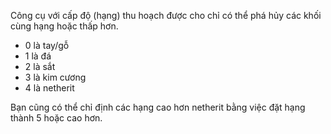 Công cụ với cấp độ (hạng) thu hoạch được cho chỉ có thể phá hủy các khối cùng hạng hoặc thấp hơn.

* 0 là tay/gỗ
* 1 là đá
* 2 là sắt
* 3 là kim cương
* 4 là netherit

Bạn cũng có thể chỉ định các hạng cao hơn netherit bằng việc đặt hạng thành 5 hoặc cao hơn.